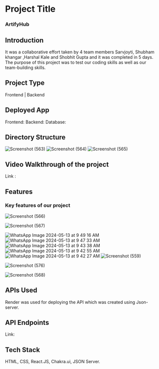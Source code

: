 # Project Title
### ArtifyHub

## Introduction


It was a collaborative effort taken by 4 team members  Sarvjoyti, Shubham khangar ,Harshal Kale and Shobhit Gupta and it was completed in 5 days. The purpose of this project was to test our coding skills as well as our team-building skills.

## Project Type
Frontend | Backend

## Deployed App
Frontend:    Backend:   Database:

## Directory Structure
![Screenshot (563)](https://github.com/RSarvjyoti/Behance/assets/154727754/955eb50f-3d51-4c07-80c3-7c19308571ed)
![Screenshot (564)](https://github.com/RSarvjyoti/Behance/assets/154727754/11d8058c-ad60-4d0c-b87e-21962efe985b)
![Screenshot (565)](https://github.com/RSarvjyoti/Behance/assets/154727754/5b06d4d4-8830-4707-912a-7c6ebf776fbb)
## Video Walkthrough of the project
Link : 
## Features
### Key features of our project

![Screenshot (566)](https://github.com/RSarvjyoti/Behance/assets/154727754/99345da7-6b87-4ad3-a73a-52af6f1cb248)

![Screenshot (567)](https://github.com/RSarvjyoti/Behance/assets/154727754/7c26b140-e4b0-4794-9378-d951ed3a29e6)

![WhatsApp Image 2024-05-13 at 9 49 16 AM](https://github.com/RSarvjyoti/Behance/assets/154727754/30f8845d-d8dd-446f-b0f7-f7b52d840f12)
![WhatsApp Image 2024-05-13 at 9 47 33 AM](https://github.com/RSarvjyoti/Behance/assets/154727754/e2a96cd6-f49b-43bd-a56f-b6b3f05f11fa)
![WhatsApp Image 2024-05-13 at 9 43 38 AM](https://github.com/RSarvjyoti/Behance/assets/154727754/0023283e-6421-4b7a-8603-371d39674618)
![WhatsApp Image 2024-05-13 at 9 42 55 AM](https://github.com/RSarvjyoti/Behance/assets/154727754/bbe9748e-2ec3-4c8f-8ea1-2f81ee19e5f9)
![WhatsApp Image 2024-05-13 at 9 42 27 AM](https://github.com/RSarvjyoti/Behance/assets/154727754/9c6c24ba-d486-4304-bf97-e4df83f56bed)
![Screenshot (559)](https://github.com/RSarvjyoti/Behance/assets/154727754/0d308a95-35c4-4729-b3c2-a0f52c4f2dd6)

![Screenshot (576)](https://github.com/RSarvjyoti/Behance/assets/154727754/05b25e65-e610-46b1-9c55-11788047ef1e)

![Screenshot (568)](https://github.com/RSarvjyoti/Behance/assets/154727754/c2e4a2bc-f337-44a4-86a1-3a7115298af7)

## APIs Used
Render was used for deploying the API which was created using Json-server.
## API Endpoints
Link: 
## Tech Stack
HTML,
CSS,
React.JS,
Chakra.ui,
JSON Server.
